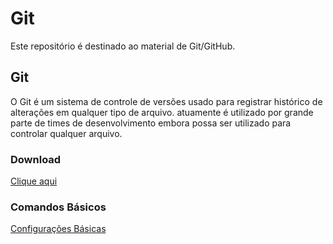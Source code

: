 # Git
Este repositório é destinado ao material de Git/GitHub.

## Git
O Git é um sistema de controle de versões usado para registrar histórico de alterações em qualquer tipo de arquivo. atuamente é utilizado por grande parte de times de desenvolvimento embora possa ser utilizado para controlar qualquer arquivo.

### Download
[Clique aqui](https://git-scm.com/)

### Comandos Básicos
[Configurações Básicas](configuracoesbasicas.md) <br>
